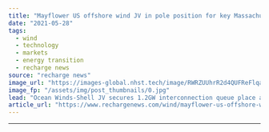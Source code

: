 ```yaml
---
title: "Mayflower US offshore wind JV in pole position for key Massachusetts grid link"
date: "2021-05-28"
tags: 
  - wind
  - technology
  - markets
  - energy transition
  - recharge news
source: "recharge news"
image_url: "https://images-global.nhst.tech/image/RWRZUUhrR2d4QUFReFlqaG9RUmNRczMxMlkvYVhOd29NR1ZDNTZ1SmlLOD0=/nhst/binary/6ef8117b23fec4ed1d6bc74210410f39"
image_fp: "/assets/img/post_thumbnails/0.jpg"
lead: "Ocean Winds-Shell JV secures 1.2GW interconnection queue place at retired Brayton Point coal-fired power plant near Boston from independent grid operator Anbaric"
article_url: "https://www.rechargenews.com/wind/mayflower-us-offshore-wind-jv-in-pole-position-for-key-massachusetts-grid-link/2-1-1017190"
---
```


---

